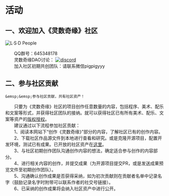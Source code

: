 # 活动

## 一、欢迎加入《灵数奇缘》社区

![L·S·D People](/img/intro/l-s-d-people.jpg)

&emsp;&emsp;QQ群号：645348178  
&emsp;&emsp;灵数奇缘DAO讨论： [![discord](https://img.shields.io/discord/980651218395349013?logo=discord)](https://discord.gg/TDD9jDaP)  
&emsp;&emsp;加入社区初期共创团队：请联系微信pigpigyyy



## 二、参与社区贡献

```{tip}
&emsp;&emsp;参与社区贡献，共有社区资产！
```

&emsp;&emsp;只要为《灵数奇缘》社区的项目创作任意数量的内容，包括程序、美术、配乐和文案等形式，并获得社区团队的接纳。就可以获得社区已有所有美术、配乐、文案等资产的[版权授权](/community/licencing)。  
&emsp;&emsp;建议通过以下流程参加社区贡献：  
&emsp;&emsp;1、阅读本网站下“创作《灵数奇缘》”部分的内容，了解社区已有的创作内容。  
&emsp;&emsp;2、下载社区作品源文件到本地进行查看和研究。或是克隆开源项目，配置开发环境，测试已有成果。已开放的社区资产在[这里](/community/open-assets)。  
&emsp;&emsp;3、与社区初期创作团队沟通创作内容的想法，确定适合参与创作的内容部分。  
&emsp;&emsp;4、进行相关内容的创作，并提交成果（为开源项目提交PR，或是发送成果预览文件至初期创作团队）。  
&emsp;&emsp;5、沟通确认创作成果是否获得采纳，如为初次贡献则在贡献者名单中记录名字（鼓励记录名字时附带可以联系作者的社交号链接）。  
&emsp;&emsp;6、已采纳的创作成果将会纳入社区资产中进行公开。
